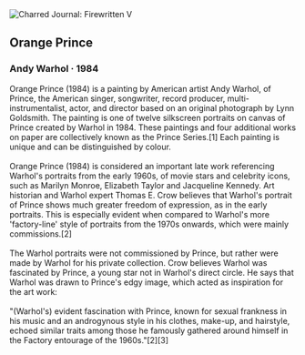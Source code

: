 <div class="artwork-of-the-day">
  <div class="container">
    <div class="img-wrapper">
      <img
        src="https://uploads6.wikiart.org/00446/images/andy-warhol/6afda2b537aca43efc338c04b025b792.jpg!Large.jpg"
        alt="Charred Journal: Firewritten V" />
    </div>
    <div class="artwork-detail">
      <div class="artwork-origin"> 
        <h2 class="artwork-name">Orange Prince</h2>
        <h3 class="artist">
          Andy Warhol
                    ·  1984
        </h3>
      </div>
      <p class="description">
        <span class="artwork-description-text ng-binding" ng-bind-html="viewModel.ArtworkOfTheDay.Description | unsafe">Orange Prince (1984) is a painting by American artist Andy Warhol, of Prince, the American singer, songwriter, record producer, multi-instrumentalist, actor, and director based on an original photograph by Lynn Goldsmith. The painting is one of twelve silkscreen portraits on canvas of Prince created by Warhol in 1984. These paintings and four additional works on paper are collectively known as the Prince Series.[1] Each painting is unique and can be distinguished by colour.<br><br>Orange Prince (1984) is considered an important late work referencing Warhol's portraits from the early 1960s, of movie stars and celebrity icons, such as Marilyn Monroe, Elizabeth Taylor and Jacqueline Kennedy. Art historian and Warhol expert Thomas E. Crow believes that Warhol's portrait of Prince shows much greater freedom of expression, as in the early portraits. This is especially evident when compared to Warhol's more 'factory-line' style of portraits from the 1970s onwards, which were mainly commissions.[2]<br><br>The Warhol portraits were not commissioned by Prince, but rather were made by Warhol for his private collection. Crow believes Warhol was fascinated by Prince, a young star not in Warhol's direct circle. He says that Warhol was drawn to Prince's edgy image, which acted as inspiration for the art work:<br><br>"(Warhol's) evident fascination with Prince, known for sexual frankness in his music and an androgynous style in his clothes, make-up, and hairstyle, echoed similar traits among those he famously gathered around himself in the Factory entourage of the 1960s."[2][3]</span>
                        <div class="text-shadow-container" ng-show="showShadow" style=""></div>
      </p>
    </div>
  </div>

</div>
